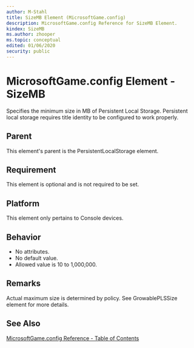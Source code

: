 ```yaml
---
author: M-Stahl
title: SizeMB Element (MicrosoftGame.config)
description: MicrosoftGame.config Reference for SizeMB Element.
kindex: SizeMB
ms.author: zhooper
ms.topic: conceptual
edited: 01/06/2020
security: public
---
```


# MicrosoftGame.config Element - SizeMB

Specifies the minimum size in MB of Persistent Local Storage. Persistent local storage requires title identity to be configured to work properly.

## Parent
This element's parent is the PersistentLocalStorage element.

## Requirement
This element is optional and is not required to be set. 

## Platform
This element only pertains to Console devices.

## Behavior
* No attributes.
* No default value.
* Allowed value is 10 to 1,000,000.

## Remarks
Actual maximum size is determined by policy. See GrowablePLSSize element for more details.

## See Also
[MicrosoftGame.config Reference - Table of Contents](gc-microsoftgameconfig-toc.md)  